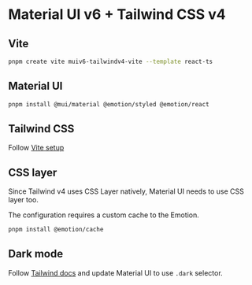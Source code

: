 # Material UI v6 + Tailwind CSS v4

## Vite

```bash
pnpm create vite muiv6-tailwindv4-vite --template react-ts
```

## Material UI

```bash
pnpm install @mui/material @emotion/styled @emotion/react
```

## Tailwind CSS

Follow [Vite setup](https://tailwindcss.com/docs/installation/using-vite)

## CSS layer

Since Tailwind v4 uses CSS Layer natively, Material UI needs to use CSS layer too.

The configuration requires a custom cache to the Emotion.

```bash
pnpm install @emotion/cache
```

## Dark mode

Follow [Tailwind docs](https://tailwindcss.com/docs/dark-mode#toggling-dark-mode-manually) and update Material UI to use `.dark` selector.

